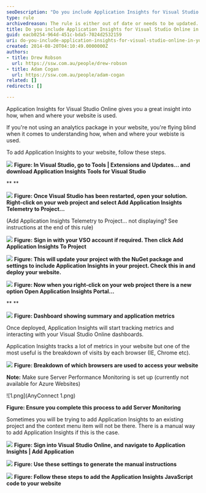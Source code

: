 ```yaml
---
seoDescription: "Do you include Application Insights for Visual Studio Online in your website to gain valuable insights into how users interact with it?"
type: rule
archivedreason: The rule is either out of date or needs to be updated.
title: Do you include Application Insights for Visual Studio Online in your website?
guid: eacb0254-964d-451c-bda5-7024d2532159
uri: do-you-include-application-insights-for-visual-studio-online-in-your-website
created: 2014-08-20T04:10:49.0000000Z
authors:
- title: Drew Robson
  url: https://ssw.com.au/people/drew-robson
- title: Adam Cogan
  url: https://ssw.com.au/people/adam-cogan
related: []
redirects: []

---
```


Application Insights for Visual Studio Online gives you a great insight into how, when and where your website is used. 
<!--endintro-->



If you're not using an analytics package in your website, you're flying blind when it comes to understanding how, when and where your webiste is used.

To add Application Insights to your website, follow these steps.

![](apin1-compressor.png)
 **Figure: In Visual Studio, go to Tools | Extensions and Updates... and download Application Insights Tools for Visual Studio**

**
**

![](apin5-compressor.png)
 **Figure: Once Visual Studio has been restarted, open your solution. Right-click on your web project and select Add Application Insights Telemetry to Project...**

(Add Application Insights Telemetry to Project... not displaying? See instructions at the end of this rule)

![](apin6-compressor.png)
 **Figure:** **Sign in with your VSO account if required. Then click Add Application Insights To Project**



![](apin7-compressor.png)
 **Figure: This will update your project with the NuGet package and settings to include Application Insights in your project. Check this in and deploy your website.**



![](apin9-compressor.png)
 **Figure: Now when you right-click on your web project there is a new option Open Application Insights Portal...**

**
**

![](apin10-compressor.png)
**Figure: Dashboard showing summary and application metrics**



Once deployed, Application Insights will start tracking metrics and interacting with your Visual Studio Online dashboards.

Application Insights tracks a lot of metrics in your website but one of the most useful is the breakdown of visits by each browser (IE, Chrome etc).

![](apin4-compressor.png)
 **Figure: Breakdown of which browsers are used to access your website**

**Note:** Make sure Server Performance Monitoring is set up (currently not available for Azure Websites)

![1.png](AnyConnect 1.png)

**Figure: Ensure you complete this process to add Server Monitoring**

Sometimes you will be trying to add Application Insights to an existing project and the context menu item will not be there. There is a manual way to add Application Insights if this is the case.

![](2014-09-05_14-49-56-compressor.png)
 **Figure: Sign into Visual Studio Online, and navigate to Application Insights | Add Application**



![](2014-09-05_14-59-06-compressor.png)
 **Figure: Use these settings to generate the manual instructions**



![](2014-09-05_15-26-32-compressor.png)
 **Figure: Follow these steps to add the Application Insights JavaScript code to your website**
